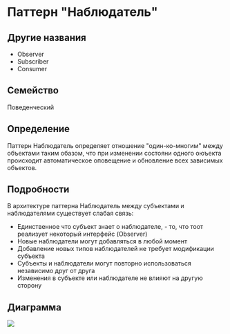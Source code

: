 # Паттерн "Наблюдатель"

## Другие названия

- Observer
- Subscriber
- Consumer

## Семейство

Поведенческий

## Определение

Паттерн Наблюдатель определяет отношение "один-ко-многим" между объектами таким обазом, что при изменении состояни одного оюъекта происходит автоматическое оповещение и обновление всех зависимых объектов.

## Подробности

В архитектуре паттерна Наблюдатель между субъектами и наблюдателями существует слабая связь:

- Единственное что субъект знает о наблюдателе, - то, что тоот реализует некоторый интерфейс (Observer)
- Новые наблюдатели могут добавляться в любой момент
- Добавление новых типов наблюдателей не требует модификации субъекта
- Субъекты и наблюдатели могут повторно использоваться независимо друг от друга
- Изменения в субъекте или наблюдателе не влияют на другую сторону

## Диаграмма
![](https://upload.wikimedia.org/wikipedia/commons/b/bd/Observer_UML_smal.png)